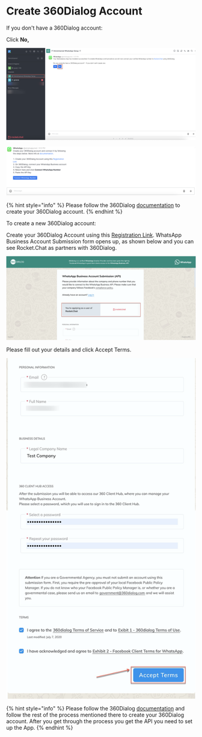 # Create 360Dialog Account

If you don't have a 360Dialog account:

Click **No,**&#x20;

![](<../../../../../../.gitbook/assets/image (664) (1) (1).png>)

![](<../../../../../../.gitbook/assets/image (648) (1) (1).png>)

{% hint style="info" %}
Please follow the 360Dialog [documentation](https://docs.360dialog.com/360-client-hub/submission-process) to create your 360Dialog account.
{% endhint %}

To create a new 360Dialog account:

Create your 360Dialog Account using this [Registration Link](https://hub.360dialog.com/lp/whatsapp/Tuk0tFPA?partner=eyJ3b3Jrc3BhY2VfaWQiOiI1YzQ3YTQ1ODZmOGE1NzAwMDE2ZGRhZWMiLCJhcHBfYmFzZV9lbmRwb2ludCI6Imh0dHBzOi8vdW5zdGFibGUucm9ja2V0LmNoYXQvYXBpL2FwcHMvcHJpdmF0ZS9mZGYxM2Y1NC1jMTMzLTQyYTAtODBkYy00NDFkZTMzYTZkYTcvYnU0SGVSNDZMNUpoRWdwTGUifQ%253D%253D\&redirect\_url=https://unstable.rocket.chat/api/apps/private/fdf13f54-c133-42a0-80dc-441de33a6da7/bu4HeR46L5JhEgpLe/auth/status). WhatsApp Business Account Submission form opens up, as shown below and you can see Rocket.Chat as partners with 360Dialog.

![](<../../../../../../.gitbook/assets/image (453) (1) (1).png>)

Please fill out your details and click Accept Terms.

![](<../../../../../../.gitbook/assets/image (445) (1).png>)

{% hint style="info" %}
Please follow the 360Dialog [documentation](https://docs.360dialog.com/360-client-hub/submission-process) and follow the rest of the process mentioned there to create your 360Dialog account. After you get through the process you get the API you need to set up the App.
{% endhint %}
